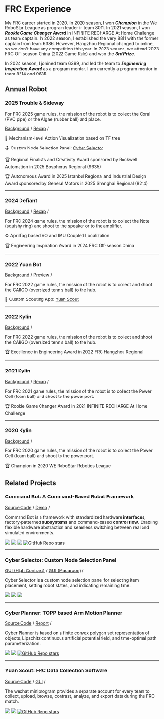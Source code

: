 # FRC Experience

My FRC career started in 2020. In 2020 season, I won **_Champion_** in the We RoboStar League as program leader in team 8011. In 2021 season, I won **_Rookie Game Changer Award_** in INFINITE RECHARGE At Home Challenge as team captain. In 2022 season, I established the very 8811 with the former captain from team 6386. However, Hangzhou Regional changed to online, so we don't have any competition this year. In 2023 season, we attend 2023 FRC Off-season China (2022 Game Rule) and won the **_3rd Prize_**.

In 2024 season, I jonined team 6399, and led the team to **_Engineering Inspiration Award_** as a program mentor. I am currently a program mentor in team 8214 and 9635.

## Annual Robot

### 2025 Trouble & Sideway

<RightImg src="/about/frc/2025.png" width="30%" />

For FRC 2025 game rules, the mission of the robot is to collect the Coral (PVC pipe) or the Algae (rubber ball) and place.

[Background](https://www.youtube.com/watch?v=YWbxcjlY9JY) /
[Recap](https://www.bilibili.com/video/BV141QGYHEo8) /

:crystal_ball: Mechanism-level Action Visualization based on TF tree

:joystick: Custom Node Selection Panel: [Cyber Selector](#cyber-selector-custom-node-selection-panel)

:trophy: Regional Finalists and Creativity Award sponsored by Rockwell Automation in 2025 Bosphorus Regional (9635)

:trophy: Autonomous Award in 2025 İstanbul Regional and Industrial Design Award sponsored by General Motors in 2025 Shanghai Regional (8214)

---

### 2024 Defiant

<RightImg src="/about/frc/2024.png" width="30%" />

[Background](https://www.youtube.com/watch?v=9keeDyFxzY4) /
[Recap](https://www.bilibili.com/video/BV1pbWCejEUi) /

For FRC 2024 game rules, the mission of the robot is to collect the Note (squishy ring) and shoot to the speaker or to the amplifier.

:gear: AprilTag based VO and IMU Coupled Localization

:trophy: Engineering Inspiration Award in 2024 FRC Off-season China

---

### 2022 Yuan Bot

<RightImg src="/about/frc/2023.png" width="30%" />

[Background](https://www.youtube.com/watch?v=LgniEjI9cCM) /
[Preview](https://www.bilibili.com/video/BV1RW4y1M72Y) /

For FRC 2022 game rules, the mission of the robot is to collect and shoot the CARGO (oversized tennis ball) to the hub.

:dart: Custom Scouting App: [Yuan Scout](#yuan-scout-frc-data-collection-software)

---

### 2022 Kylin

<RightImg src="/about/frc/2022.png" width="30%" />

[Background](https://www.youtube.com/watch?v=LgniEjI9cCM) /

For FRC 2022 game rules, the mission of the robot is to collect and shoot the CARGO (oversized tennis ball) to the hub.

:trophy: Excellence in Engineering Award in 2022 FRC Hangzhou Regional

---

### 2021 Kylin

<RightImg src="/about/frc/2021.png" width="30%" />

[Background](https://www.youtube.com/watch?v=I77Dz9pfds4) /
[Recap](https://www.bilibili.com/video/BV1WQ4y1z7DM/) /

For FRC 2021 game rules, the mission of the robot is to collect the Power Cell (foam ball) and shoot to the power port.

:trophy: Rookie Game Changer Award in 2021 INFINITE RECHARGE At Home Challenge

---

### 2020 Kylin

<RightImg src="/about/frc/2020.png" width="30%" />

[Background](https://www.youtube.com/watch?v=gmiYWTmFRVE) /

For FRC 2020 game rules, the mission of the robot is to collect the Power Cell (foam ball) and shoot to the power port.

:trophy: Champion in 2020 WE RoboStar Robotics League

## Related Projects

### Command Bot: A Command-Based Robot Framework

<RightImg src="/about/frc/2025-cb.png" width="30%" />

[Source Code](https://github.com/zhangzrjerry/commandbot) /
[Demo](https://www.bilibili.com/video/BV1CzZaYSE1W/) /

Command Bot is a framework with standardized hardware **interfaces**, factory-patterned **subsystems** and command-based **control flow**. Enabling flexible hardware abstraction and seamless switching between real and simulated environments.

<Badges>
    <img src="/tags/java.svg">
    <img src="/tags/akit.svg">
    <img src="/tags/ascope.svg">
    <a href="https://img.shields.io/github/stars/zhangzrjerry/commandbot"><img alt="GitHub Repo stars" src="https://img.shields.io/github/stars/zhangzrjerry/commandbot"></a>
</Badges>

---

### Cyber Selector: Custom Node Selection Panel

<RightImg src="/about/frc/2025-cs.png" width="30%" />

[GUI (High Contrast)](/about/frc/2025-cs-guih.png) /
[GUI (Macaroon)](/about/frc/2025-cs-guim.png) /

Cyber ​​Selector is a custom node selection panel for selecting item placement, setting robot states, and indicating remaining time.

<Badges>
    <img src="/tags/frc-8214.svg">
    <img src="/tags/html.svg">
    <img src="/tags/nt4.svg">
</Badges>

---

### Cyber Planner: TOPP based Arm Motion Planner

<RightImg src="/about/frc/2025-cp.png" width="30%" />

[Source Code](https://github.com/frcnextinnovation/Cyber-Planner-2025) /
[Report](/assets/cyber-planner.pdf) /

Cyber Planner is based on a finite convex polygon set representation of objects, Lipschitz continuous artificial potential field, and time-optimal path parameterization.

<Badges>
    <img src="/tags/frc-8214.svg">
    <img src="/tags/cpp.svg">
    <a href="https://github.com/frcnextinnovation/cyber-planner-2025"><img alt="GitHub Repo stars" src="https://img.shields.io/github/stars/frcnextinnovation/cyber-planner-2025"></a>
</Badges>

---

### Yuan Scout: FRC Data Collection Software

<RightImg src="/about/frc/2022-ys.png" width="30%" />

[Source Code](https://github.com/frc8811/FRC_SCOUTING) /
[GUI](/about/frc/2022-ys-gui.png) /

The wechat miniprogram provides a separate account for every team to collect, upload, browse, contrast, analyze, and export data during the FRC match.

<Badges>
    <img src="/tags/frc-8811.svg">
    <img src="/tags/wxml.svg">
    <a href="https://img.shields.io/github/stars/frc8811/frc_scouting"><img alt="GitHub Repo stars" src="https://img.shields.io/github/stars/frc8811/frc_scouting"></a>
</Badges>
